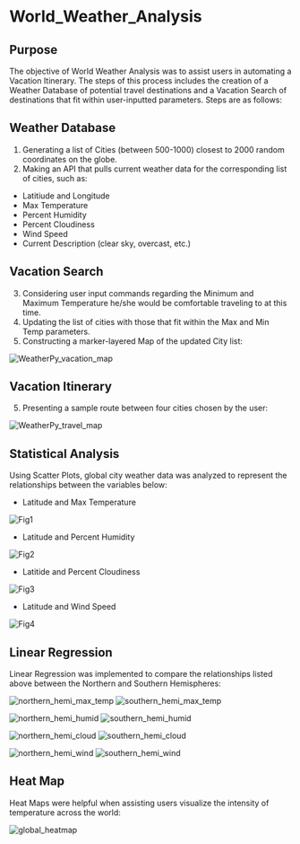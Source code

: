 # World_Weather_Analysis

## Purpose
The objective of World Weather Analysis was to assist users in automating a Vacation Itinerary. The steps of this process includes the creation of a Weather Database of potential travel destinations and a Vacation Search of destinations that fit within user-inputted parameters. Steps are as follows:

## Weather Database
1. Generating a list of Cities (between 500-1000) closest to 2000 random coordinates on the globe.
2. Making an API that pulls current weather data for the corresponding list of cities, such as:
 - Latitiude and Longitude
 - Max Temperature
 - Percent Humidity
 - Percent Cloudiness
 - Wind Speed
 - Current Description (clear sky, overcast, etc.)

## Vacation Search
3. Considering user input commands regarding the Minimum and Maximum Temperature he/she would be comfortable traveling to at this time.
4. Updating the list of cities with those that fit within the Max and Min Temp parameters.
5. Constructing a marker-layered Map of the updated City list:

![WeatherPy_vacation_map](https://user-images.githubusercontent.com/102773052/170090736-f7971cf1-c15c-4ed4-8be3-28ac88724bbe.png)

## Vacation Itinerary
5. Presenting a sample route between four cities chosen by the user:

![WeatherPy_travel_map](https://user-images.githubusercontent.com/102773052/170091651-364e2671-51f2-4344-b0ac-4f8439e6fef0.png)

## Statistical Analysis
Using Scatter Plots, global city weather data was analyzed to represent the relationships between the variables below:
 - Latitude and Max Temperature

![Fig1](https://user-images.githubusercontent.com/102773052/170092754-df69750d-2631-4c4c-9686-2de421a3c766.png)

 - Latitude and Percent Humidity

![Fig2](https://user-images.githubusercontent.com/102773052/170092794-a521395c-df8b-41a0-898b-c39ee9680f85.png)

 - Latitide and Percent Cloudiness

![Fig3](https://user-images.githubusercontent.com/102773052/170092826-74b19592-bc4e-4416-9e5e-6eb0380dc637.png)

 - Latitude and Wind Speed

![Fig4](https://user-images.githubusercontent.com/102773052/170092880-282d3fd7-ca51-4618-8ed2-a2bbca12db26.png)

## Linear Regression
Linear Regression was implemented to compare the relationships listed above between the Northern and Southern Hemispheres:

![northern_hemi_max_temp](https://user-images.githubusercontent.com/102773052/170095989-708682b7-661c-4993-8714-15102ad41045.png) ![southern_hemi_max_temp](https://user-images.githubusercontent.com/102773052/170096016-55d0772d-fcff-4c59-89f7-1b28ee571faf.png)

![northern_hemi_humid](https://user-images.githubusercontent.com/102773052/170096239-614131ea-5e27-46df-8550-186df995dc28.png)  ![southern_hemi_humid](https://user-images.githubusercontent.com/102773052/170096283-631b05e1-c0cd-4295-b4b3-f47c579a7928.png)

![northern_hemi_cloud](https://user-images.githubusercontent.com/102773052/170096337-b88c2b31-1ac1-4ec4-bedd-037ee3658133.png)  ![southern_hemi_cloud](https://user-images.githubusercontent.com/102773052/170096363-58b47c3e-bc63-49aa-b55f-264c50930b54.png)

![northern_hemi_wind](https://user-images.githubusercontent.com/102773052/170096402-35cc347f-e214-45a7-9bfd-96e54d486669.png) ![southern_hemi_wind](https://user-images.githubusercontent.com/102773052/170096423-f71ac2c1-1d20-4425-9ed3-ece448d42c9b.png)

## Heat Map
Heat Maps were helpful when assisting users visualize the intensity of temperature across the world:

![global_heatmap](https://user-images.githubusercontent.com/102773052/170095859-bafdc25f-23ba-44f3-bb34-995851e54f75.png)



